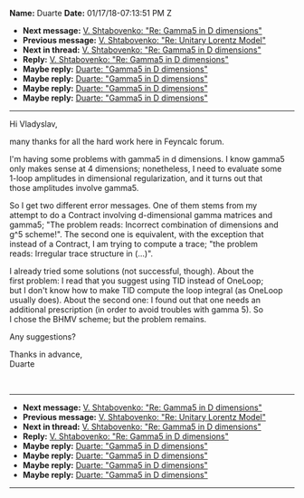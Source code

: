 **Name:** Duarte
**Date:** 01/17/18-07:13:51 PM Z

  - **Next message:** [V. Shtabovenko: "Re: Gamma5 in D
    dimensions"](1372.html)
  - **Previous message:** [V. Shtabovenko: "Re: Unitary Lorentz
    Model"](1370.html)
  - **Next in thread:** [V. Shtabovenko: "Re: Gamma5 in D
    dimensions"](1372.html)
  - **Reply:** [V. Shtabovenko: "Re: Gamma5 in D dimensions"](1372.html)
  - **Maybe reply:** [Duarte: "Gamma5 in D dimensions"](1373.html)
  - **Maybe reply:** [Duarte: "Gamma5 in D dimensions"](1375.html)
  - **Maybe reply:** [Duarte: "Gamma5 in D dimensions"](1378.html)
  - **Maybe reply:** [Duarte: "Gamma5 in D dimensions"](1383.html)

-----

Hi Vladyslav,  

many thanks for all the hard work here in Feyncalc forum.  

I'm having some problems with gamma5 in d dimensions. I know gamma5  
only makes sense at 4 dimensions; nonetheless, I need to evaluate some  
1-loop amplitudes in dimensional regularization, and it turns out that  
those amplitudes involve gamma5.  

So I get two different error messages. One of them stems from my  
attempt to do a Contract involving d-dimensional gamma matrices and  
gamma5; "The problem reads: Incorrect combination of dimensions and  
g^5 scheme\!". The second one is equivalent, with the exception that  
instead of a Contract, I am trying to compute a trace; "the problem  
reads: Irregular trace structure in (...)".  

I already tried some solutions (not successful, though). About the  
first problem: I read that you suggest using TID instead of OneLoop;  
but I don't know how to make TID compute the loop integral (as OneLoop  
usually does). About the second one: I found out that one needs an  
additional prescription (in order to avoid troubles with gamma 5). So  
I chose the BHMV scheme; but the problem remains.  

Any suggestions?  

Thanks in advance,  
Duarte  

   

-----

  - **Next message:** [V. Shtabovenko: "Re: Gamma5 in D
    dimensions"](1372.html)
  - **Previous message:** [V. Shtabovenko: "Re: Unitary Lorentz
    Model"](1370.html)
  - **Next in thread:** [V. Shtabovenko: "Re: Gamma5 in D
    dimensions"](1372.html)
  - **Reply:** [V. Shtabovenko: "Re: Gamma5 in D dimensions"](1372.html)
  - **Maybe reply:** [Duarte: "Gamma5 in D dimensions"](1373.html)
  - **Maybe reply:** [Duarte: "Gamma5 in D dimensions"](1375.html)
  - **Maybe reply:** [Duarte: "Gamma5 in D dimensions"](1378.html)
  - **Maybe reply:** [Duarte: "Gamma5 in D dimensions"](1383.html)

-----

